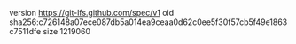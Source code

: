 version https://git-lfs.github.com/spec/v1
oid sha256:c726148a07ece087db5a014ea9ceaa0d62c0ee5f30f57cb5f49e1863c7511dfe
size 1219060
